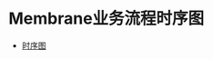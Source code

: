 # Membrane业务流程时序图
- [时序图](https://membrane-github.oss-cn-beijing.aliyuncs.com/image/%E6%97%B6%E5%BA%8F%E5%9B%BE.png)
